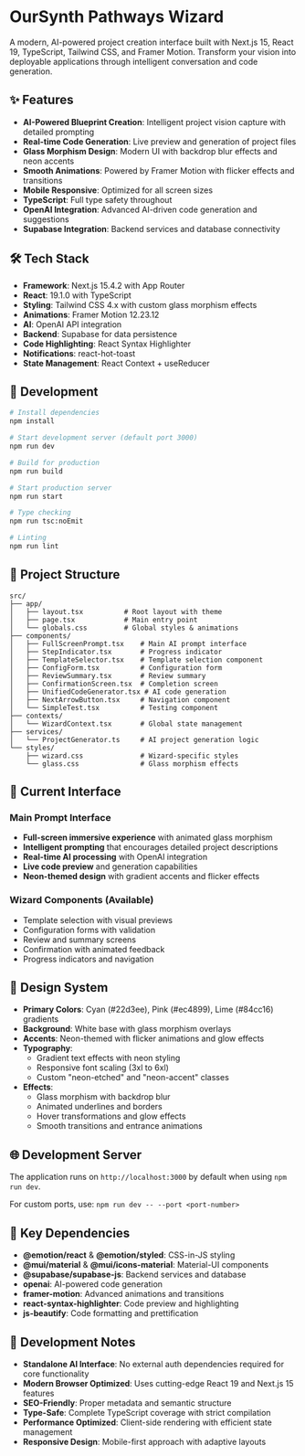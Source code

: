 # OurSynth Pathways Wizard

A modern, AI-powered project creation interface built with Next.js 15, React 19, TypeScript, Tailwind CSS, and Framer Motion. Transform your vision into deployable applications through intelligent conversation and code generation.

## ✨ Features

- **AI-Powered Blueprint Creation**: Intelligent project vision capture with detailed prompting
- **Real-time Code Generation**: Live preview and generation of project files
- **Glass Morphism Design**: Modern UI with backdrop blur effects and neon accents
- **Smooth Animations**: Powered by Framer Motion with flicker effects and transitions
- **Mobile Responsive**: Optimized for all screen sizes
- **TypeScript**: Full type safety throughout
- **OpenAI Integration**: Advanced AI-driven code generation and suggestions
- **Supabase Integration**: Backend services and database connectivity

## 🛠️ Tech Stack

- **Framework**: Next.js 15.4.2 with App Router
- **React**: 19.1.0 with TypeScript
- **Styling**: Tailwind CSS 4.x with custom glass morphism effects
- **Animations**: Framer Motion 12.23.12
- **AI**: OpenAI API integration
- **Backend**: Supabase for data persistence
- **Code Highlighting**: React Syntax Highlighter
- **Notifications**: react-hot-toast
- **State Management**: React Context + useReducer

## 🚀 Development

```bash
# Install dependencies
npm install

# Start development server (default port 3000)
npm run dev

# Build for production
npm run build

# Start production server
npm run start

# Type checking
npm run tsc:noEmit

# Linting
npm run lint
```

## 📁 Project Structure

```
src/
├── app/
│   ├── layout.tsx          # Root layout with theme
│   ├── page.tsx            # Main entry point
│   └── globals.css         # Global styles & animations
├── components/
│   ├── FullScreenPrompt.tsx    # Main AI prompt interface
│   ├── StepIndicator.tsx       # Progress indicator
│   ├── TemplateSelector.tsx    # Template selection component
│   ├── ConfigForm.tsx          # Configuration form
│   ├── ReviewSummary.tsx       # Review summary
│   ├── ConfirmationScreen.tsx  # Completion screen
│   ├── UnifiedCodeGenerator.tsx # AI code generation
│   ├── NextArrowButton.tsx     # Navigation component
│   └── SimpleTest.tsx          # Testing component
├── contexts/
│   └── WizardContext.tsx       # Global state management
├── services/
│   └── ProjectGenerator.ts     # AI project generation logic
└── styles/
    ├── wizard.css              # Wizard-specific styles
    └── glass.css               # Glass morphism effects
```

## 🎯 Current Interface

### Main Prompt Interface
- **Full-screen immersive experience** with animated glass morphism
- **Intelligent prompting** that encourages detailed project descriptions
- **Real-time AI processing** with OpenAI integration
- **Live code preview** and generation capabilities
- **Neon-themed design** with gradient accents and flicker effects

### Wizard Components (Available)
- Template selection with visual previews
- Configuration forms with validation
- Review and summary screens
- Confirmation with animated feedback
- Progress indicators and navigation

## 🎨 Design System

- **Primary Colors**: Cyan (#22d3ee), Pink (#ec4899), Lime (#84cc16) gradients
- **Background**: White base with glass morphism overlays
- **Accents**: Neon-themed with flicker animations and glow effects
- **Typography**:
  - Gradient text effects with neon styling
  - Responsive font scaling (3xl to 6xl)
  - Custom "neon-etched" and "neon-accent" classes
- **Effects**:
  - Glass morphism with backdrop blur
  - Animated underlines and borders
  - Hover transformations and glow effects
  - Smooth transitions and entrance animations

## 🌐 Development Server

The application runs on `http://localhost:3000` by default when using `npm run dev`.

For custom ports, use: `npm run dev -- --port <port-number>`

## 🔧 Key Dependencies

- **@emotion/react** & **@emotion/styled**: CSS-in-JS styling
- **@mui/material** & **@mui/icons-material**: Material-UI components
- **@supabase/supabase-js**: Backend services and database
- **openai**: AI-powered code generation
- **framer-motion**: Advanced animations and transitions
- **react-syntax-highlighter**: Code preview and highlighting
- **js-beautify**: Code formatting and prettification

## 📝 Development Notes

- **Standalone AI Interface**: No external auth dependencies required for core functionality
- **Modern Browser Optimized**: Uses cutting-edge React 19 and Next.js 15 features
- **SEO-Friendly**: Proper metadata and semantic structure
- **Type-Safe**: Complete TypeScript coverage with strict compilation
- **Performance Optimized**: Client-side rendering with efficient state management
- **Responsive Design**: Mobile-first approach with adaptive layouts
